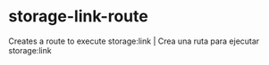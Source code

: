 # storage-link-route
Creates a route to execute storage:link | Crea una ruta para ejecutar storage:link

